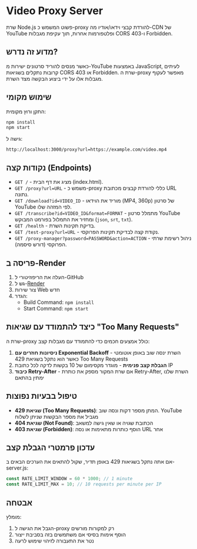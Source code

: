 # Video Proxy Server

שרת Node.js פשוט המשמש כ-proxy להורדת קבצי וידאו/אודיו מה-CDN של YouTube ופלטפורמות אחרות, תוך עקיפת מגבלות CORS ו-403 Forbidden.

## מדוע זה נדרש?

כאשר מנסים להוריד סרטונים ישירות מ-YouTube באמצעות JavaScript, לעיתים קרובות נתקלים בשגיאות CORS או 403 Forbidden. שרת ה-proxy מאפשר לעקוף מגבלות אלו על ידי ביצוע הבקשה מצד השרת.

## שימוש מקומי

התקן ורוץ מקומית:

```bash
npm install
npm start
```

גישה ל:

```
http://localhost:3000/proxy?url=https://example.com/video.mp4
```

## נקודות קצה (Endpoints)

*   `GET /` - מציג את דף הבית (index.html).
*   `GET /proxy?url=URL` - משמש כ-proxy כללי להורדת קבצים מכתובת URL נתונה.
*   `GET /download?id=VIDEO_ID` - מוריד את הוידאו (MP4, 360p) של סרטון YouTube לפי המזהה שלו.
*   `GET /transcribe?id=VIDEO_ID&format=FORMAT` - מתמלל סרטון YouTube ומחזיר את התמלול בפורמט המבוקש (`json`, `srt`, `txt`).
*   `GET /health` - בדיקת תקינות השרת.
*   `GET /test-proxy?url=URL` - נקודת קצה לבדיקת תקינות הפרוקסי.
*   `GET /proxy-manager?password=PASSWORD&action=ACTION` - ניהול רשימת שרתי הפרוקסי (דורש סיסמה).

## פריסה ב-Render

1. העלה את הריפוזיטורי ל-GitHub
2. גש ל-[Render](https://render.com)
3. צור שירות Web חדש
4. הגדר:
   - Build Command: `npm install`
   - Start Command: `npm start`

## כיצד להתמודד עם שגיאות "Too Many Requests"

שרת ה-proxy כולל אמצעים חכמים כדי להתמודד עם מגבלות קצב:

1. **ניסיונות חוזרים עם Exponential Backoff** - השרת ינסה שוב באופן אוטומטי כאשר הוא נתקל בשגיאת 429 Too Many Requests
2. **הגבלת קצב פנימית** - מוגדר מקסימום של 10 בקשות לדקה לכל כתובת IP
3. **כיבוד Retry-After** - אם שרת המקור מספק את כותרת Retry-After, השרת שלנו ימתין בהתאם

## טיפול בבעיות נפוצות

- **שגיאת 429 (Too Many Requests)**: המתן מספר דקות ונסה שוב. YouTube מגביל את מספר הבקשות שניתן לשלוח
- **שגיאת 404 (Not Found)**: הכתובת שגויה או שאין גישה למשאב
- **שגיאת 403 (Forbidden)**: הוסף כותרות מתאימות או נסה URL אחר

## עדכון פרמטרי הגבלת קצב

אם אתה נתקל בשגיאות 429 באופן תדיר, שקול להתאים את הערכים הבאים ב-server.js:

```javascript
const RATE_LIMIT_WINDOW = 60 * 1000; // 1 minute
const RATE_LIMIT_MAX = 10; // 10 requests per minute per IP
```

## אבטחה

מומלץ:
1. הגבל את הגישה ל-proxy רק למקורות מורשים
2. הוסף אימות בסיסי אם משתמשים בזה בסביבת ייצור
3. נטר את התעבורה לזיהוי שימוש לרעה
